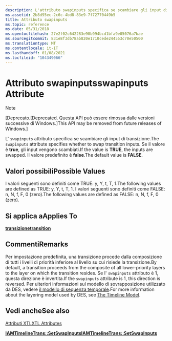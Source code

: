```yaml
---
description: L'attributo swapinputs specifica se scambiare gli input di transizione. Se il valore è TRUE, gli input vengono scambiati. Il valore predefinito è FALSE.
ms.assetid: 2b8d95ec-2c6c-4bd8-83e9-7f72770449b5
title: Attributo swapinputs
ms.topic: reference
ms.date: 05/31/2018
ms.openlocfilehash: 27e2f02c642283e90b994bcd1bfa9e05076a7bae
ms.sourcegitcommit: 831e8f3db78ab820e1710cede244553c70e50500
ms.translationtype: MT
ms.contentlocale: it-IT
ms.lasthandoff: 01/08/2021
ms.locfileid: "104349066"
---
```

# <a name="swapinputs-attribute"></a><span data-ttu-id="95578-105">Attributo swapinputs</span><span class="sxs-lookup"><span data-stu-id="95578-105">swapinputs Attribute</span></span>

> [!Note]  
> <span data-ttu-id="95578-106">\[Deprecato.</span><span class="sxs-lookup"><span data-stu-id="95578-106">\[Deprecated.</span></span> <span data-ttu-id="95578-107">Questa API può essere rimossa dalle versioni successive di Windows.\]</span><span class="sxs-lookup"><span data-stu-id="95578-107">This API may be removed from future releases of Windows.\]</span></span>

 

<span data-ttu-id="95578-108">L' `swapinputs` attributo specifica se scambiare gli input di transizione.</span><span class="sxs-lookup"><span data-stu-id="95578-108">The `swapinputs` attribute specifies whether to swap transition inputs.</span></span> <span data-ttu-id="95578-109">Se il valore è **true**, gli input vengono scambiati.</span><span class="sxs-lookup"><span data-stu-id="95578-109">If the value is **TRUE**, the inputs are swapped.</span></span> <span data-ttu-id="95578-110">Il valore predefinito è **false**.</span><span class="sxs-lookup"><span data-stu-id="95578-110">The default value is **FALSE**.</span></span>

## <a name="possible-values"></a><span data-ttu-id="95578-111">Valori possibili</span><span class="sxs-lookup"><span data-stu-id="95578-111">Possible Values</span></span>

<span data-ttu-id="95578-112">I valori seguenti sono definiti come TRUE: y, Y, t, T, 1.</span><span class="sxs-lookup"><span data-stu-id="95578-112">The following values are defined as TRUE: y, Y, t, T, 1.</span></span> <span data-ttu-id="95578-113">I valori seguenti sono definiti come FALSE: n, N, f, F, 0 (zero).</span><span class="sxs-lookup"><span data-stu-id="95578-113">The following values are defined as FALSE: n, N, f, F, 0 (zero).</span></span>

## <a name="applies-to"></a><span data-ttu-id="95578-114">Si applica a</span><span class="sxs-lookup"><span data-stu-id="95578-114">Applies To</span></span>

[<span data-ttu-id="95578-115">**transizione**</span><span class="sxs-lookup"><span data-stu-id="95578-115">**transition**</span></span>](transition-element.md)

## <a name="remarks"></a><span data-ttu-id="95578-116">Commenti</span><span class="sxs-lookup"><span data-stu-id="95578-116">Remarks</span></span>

<span data-ttu-id="95578-117">Per impostazione predefinita, una transizione procede dalla composizione di tutti i livelli di priorità inferiore al livello su cui risiede la transizione.</span><span class="sxs-lookup"><span data-stu-id="95578-117">By default, a transition proceeds from the composite of all lower-priority layers to the layer on which the transition resides.</span></span> <span data-ttu-id="95578-118">Se l' `swapinputs` attributo è 1, questa direzione è invertita.</span><span class="sxs-lookup"><span data-stu-id="95578-118">If the `swapinputs` attribute is 1, this direction is reversed.</span></span> <span data-ttu-id="95578-119">Per ulteriori informazioni sul modello di sovrapposizione utilizzato da DES, vedere [il modello di sequenza temporale](the-timeline-model.md).</span><span class="sxs-lookup"><span data-stu-id="95578-119">For more information about the layering model used by DES, see [The Timeline Model](the-timeline-model.md).</span></span>

## <a name="see-also"></a><span data-ttu-id="95578-120">Vedi anche</span><span class="sxs-lookup"><span data-stu-id="95578-120">See also</span></span>

<dl> <dt>

[<span data-ttu-id="95578-121">Attributi XTL</span><span class="sxs-lookup"><span data-stu-id="95578-121">XTL Attributes</span></span>](xtl-attributes.md)
</dt> <dt>

[<span data-ttu-id="95578-122">**IAMTimelineTrans::SetSwapInputs**</span><span class="sxs-lookup"><span data-stu-id="95578-122">**IAMTimelineTrans::SetSwapInputs**</span></span>](iamtimelinetrans-setswapinputs.md)
</dt> </dl>

 

 



